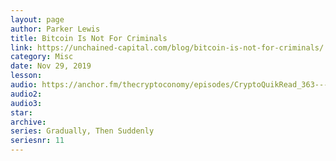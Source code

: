 ```yaml
---
layout: page
author: Parker Lewis
title: Bitcoin Is Not For Criminals
link: https://unchained-capital.com/blog/bitcoin-is-not-for-criminals/
category: Misc
date: Nov 29, 2019
lesson: 
audio: https://anchor.fm/thecryptoconomy/episodes/CryptoQuikRead_363---Bitcoin-is-Not-for-Criminals-Parker-Lewis-ebcs6f/a-a1lt3lg
audio2: 
audio3: 
star: 
archive: 
series: Gradually, Then Suddenly
seriesnr: 11
---
```

